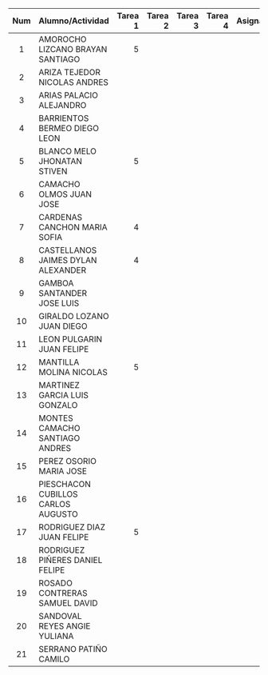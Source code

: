 |Num  |Alumno/Actividad |Tarea 1 |Tarea 2 | Tarea 3 |Tarea 4 |Asignación1 |Asignación 2 |Asignación 3 | Examen 1 | Examen 2 |
|:---:|:---             |---:    |---:     |---:    |---:    |---:        |---:         | ---:        |---:      | ---:     |
| 1 | AMOROCHO LIZCANO BRAYAN SANTIAGO  |    5|      |      |     |      |      |      |       |      |
| 2 | ARIZA TEJEDOR NICOLAS ANDRES      |     |      |      |     |      |      |      |       |      |
| 3 | ARIAS PALACIO ALEJANDRO           |     |      |      |     |      |      |      |       |      |
| 4 | BARRIENTOS BERMEO DIEGO LEON      |     |      |      |     |      |      |      |       |      |
| 5 | BLANCO MELO JHONATAN STIVEN       |    5|      |      |     |      |      |      |       |      |
| 6 | CAMACHO OLMOS JUAN JOSE           |     |      |      |     |      |      |      |       |      |
| 7 | CARDENAS CANCHON MARIA SOFIA      |    4|      |      |     |      |      |      |       |      |
| 8 | CASTELLANOS JAIMES DYLAN ALEXANDER|    4|      |      |     |      |      |      |       |      |
| 9 | GAMBOA SANTANDER JOSE LUIS        |     |      |      |     |      |      |      |       |      |
| 10| GIRALDO LOZANO JUAN DIEGO         |     |      |      |     |      |      |      |       |      |
| 11| LEON PULGARIN JUAN FELIPE         |     |      |      |     |      |      |      |       |      |
| 12| MANTILLA MOLINA NICOLAS           |    5|      |      |     |      |      |      |       |      |
| 13|	MARTINEZ GARCIA LUIS GONZALO      |     |      |      |     |      |      |      |       |      |
|14 | MONTES CAMACHO SANTIAGO ANDRES    |     |      |      |     |      |      |      |       |      |
| 15| PEREZ OSORIO MARIA JOSE           |     |      |      |     |      |      |      |       |      |
| 16| PIESCHACON CUBILLOS CARLOS AUGUSTO|     |      |      |     |      |      |      |       |      |
| 17| RODRIGUEZ DIAZ JUAN FELIPE        |    5|      |      |     |      |      |      |       |      |
| 18| RODRIGUEZ PIÑERES DANIEL FELIPE   |     |      |      |     |      |      |      |       |      |
| 19| ROSADO CONTRERAS SAMUEL DAVID     |     |      |      |     |      |      |      |       |      |
| 20| SANDOVAL REYES ANGIE YULIANA      |     |      |      |     |      |      |      |       |      |
| 21| SERRANO PATIÑO CAMILO             |     |      |      |     |      |      |      |       |      |
